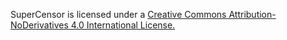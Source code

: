 SuperCensor is licensed under a [Creative Commons Attribution-NoDerivatives 4.0 International License.](http://creativecommons.org/licenses/by-nd/4.0/)
